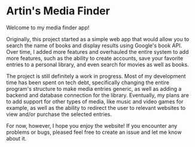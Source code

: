 # Artin's Media Finder

Welcome to my media finder app!

Originally, this project started as a simple web app that would allow you to search the name of books and display results using Google's book API. Over time, I added more features and overhauled the entire system to add more features, such as the ability to create accounts, save your favorite entries to a personal library, and even search for movies as well as books.

The project is still definitely a work in progress. Most of my development time has been spent on tech debt, specifically changing the entire program's structure to make media entries generic, as well as adding a backend and database connection for the library. Eventually, my plans are to add support for other types of media, like music and video games for example, as well as the ability to redirect the user to relevant websites to view and/or purchase the selected entries.

For now, however, I hope you enjoy the website! If you encounter any problems or bugs, pleased feel free to create an issue and let me know about it.
